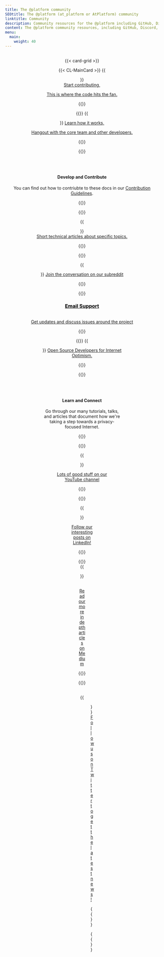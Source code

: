 ```yaml
---
title: The @platform community
SEOtitle: The @platform (at_platform or AtPlatform) community
linktitle: Community
description: Community resources for the @platform including GitHub, Discord, Hashnode, and Reddit
content: The @platform community resources, including GitHub, Discord, Hashnode, and Reddit
menu:
  main:
    weight: 40
---
```


<br>
<center>
{{< card-grid >}}

{{< CL-MainCard >}}
{{<figure src="/community/GitHubLogo.png" height="49px" width="204px" link="https://github.com/atsign-foundation">}}
<br>
<a href="https://github.com/atsign-foundation">
Start contributing, <p>
This is where the code hits the fan.

 </a>
{{</CL-MainCard >}}

{{<CL-MainCard >}}
{{<figure src="/community/DiscordLogo.png"  height="49px" width="204px" link="https://discord.gg/55sHTQFxfz">}}
<a href="https://discord.gg/55sHTQFxfz">
Learn how it works, <p>
Hangout with the core team and other developers.
</a>

{{</CL-MainCard >}}

{{</card-grid >}}

</center>

<br><br>

<center>
<h4>
Develop and Contribute
</h4>

You can find out how to contriubte to these docs in our <a href="/no/docs/contribution-guidelines/">Contribution Guidelines</a>.

{{<card-grid >}}

{{<CL-SubCard >}}

{{<figure src="/community/HNLogo.jpeg"  height="49px" width="204px" link="https://blog.atsign.dev">}}
<br>
<a href="https://blog.atsign.dev">
Short technical articles about specific topics.
</a>

{{</CL-SubCard >}}

{{<CL-SubCard >}}

{{<figure src="/community/RedditLogo.png"  height="49px" width="204px" link="https://www.reddit.com/r/EctoGammat">}}
<a href="https://www.reddit.com/r/EctoGammat">
Join the conversation on our subreddit
</a>

{{</CL-SubCard >}}

{{<CL-SubCard >}}

<h3>
<a style="color: black;" href="mailto:Support@atsign.com">
Email Support
</a>
</h3>
<br>

<a href="mailto:Support@atsign.com">
Get updates and discuss issues around the
project
</a>

{{</CL-SubCard >}}

{{<CL-SubCard >}}
{{<figure src="/community/Meetuplogo.png"  height="49px" width="204px" link="https://www.meetup.com/Ektogamant-Open-Source-Developers-for-Internet-Optimism/">}}
<a href="https://www.meetup.com/Ektogamant-Open-Source-Developers-for-Internet-Optimism/">
Open Source Developers for Internet Optimism.
</a>

{{</CL-SubCard >}}

{{</card-grid >}}

<br><br>

<h4>
Learn and Connect
</h4>

Go through our many tutorials, talks, and articles that document how we're taking a step towards a privacy-focused Internet.

{{<card-grid >}}

{{<CL-SubCard >}}

{{<figure src="/community/YouTubeLogo.png"  height="30px" width="150px" link="https://www.youtube.com/channel/UCzjSJbPmIEDXFbHb2RIj9Gg">}}

<a href="https://www.youtube.com/channel/UCzjSJbPmIEDXFbHb2RIj9Gg">
Lots of good stuff on our YouTube channel
</a>

{{</CL-SubCard >}}

{{<CL-SubCard >}}

{{<figure src="/community/LinkedinLogo.png"  height="35px" width="120px" link="https://www.linkedin.com/company/atsigncompany/mycompany/">}}

<a href="https://www.linkedin.com/company/atsigncompany/mycompany/">
  Follow our interesting posts on LinkedIn!
</a>

{{</CL-SubCard >}}

{{<CL-SubCard >}}
<br>
{{<figure src="/community/mediumlogo.png"  height="100px" width="250px" link="https://atsigncompany.medium.com">}}

<br>

<a href="https://atsigncompany.medium.com">
  Read our more in depth articles on Medium
</a>

{{</CL-SubCard >}}

{{<CL-SubCard >}}

<br>
{{<figure src="/community/TwitterLogo.png" width="70px" link="https://twitter.com/atsigncompany">}}

<br>

<a href="https://twitter.com/atsigncompany">
 Follow us on Twitter to get the latest news!
</a>

{{</CL-SubCard >}}

{{</card-grid >}}

</center>
